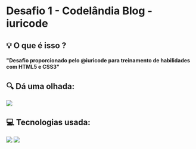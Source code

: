 # Desafio 1 - Codelândia Blog - iuricode
<h2> 💡 O que é isso ?</h2>
    <h4>"Desafio proporcionado pelo @iuricode para treinamento de habilidades com HTML5 e CSS3"</h4>
<div>
  <h2> 🔍 Dá uma olhada:</h2>
  <img src="https://cdn.discordapp.com/attachments/897262817776902168/912140956785070120/FireShot_Capture_001_-_Codelandia_-_Blog_-_.png" />
</div>

<div>
  <h2> 💻 Tecnologias usada:</h2>
  <img src="https://img.shields.io/badge/HTML5-E34F26?style=for-the-badge&logo=html5&logoColor=white" />
  <img src="https://img.shields.io/badge/CSS3-1572B6?style=for-the-badge&logo=css3&logoColor=white" />
</div>
